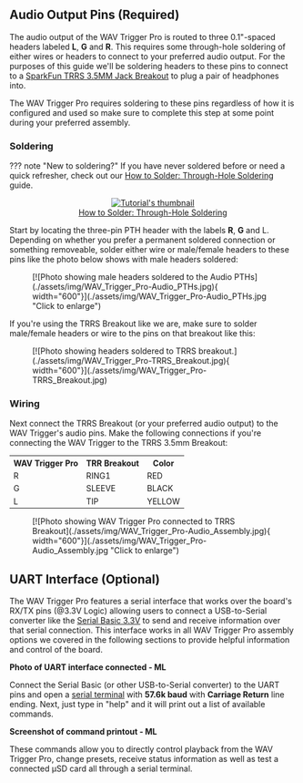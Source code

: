 



## Audio Output Pins (Required)

The audio output of the WAV Trigger Pro is routed to three 0.1"-spaced headers labeled <b>L</b>, <b>G</b> and <b>R</b>. This requires some through-hole soldering of either wires or headers to connect to your preferred audio output. For the purposes of this guide we'll be soldering headers to these pins to connect to a [SparkFun TRRS 3.5MM Jack Breakout](https://www.sparkfun.com/products/11570) to plug a pair of headphones into.

The WAV Trigger Pro requires soldering to these pins regardless of how it is configured and used so make sure to complete this step at some point during your preferred assembly.

### Soldering

??? note "New to soldering?"
	If you have never soldered before or need a quick refresher, check out our [How to Solder: Through-Hole Soldering](https://learn.sparkfun.com/tutorials/how-to-solder-through-hole-soldering) guide.
	<p align="center">
		<a href="https://learn.sparkfun.com/tutorials/5">
		<img src="https://cdn.sparkfun.com/c/264-148/assets/e/3/9/9/4/51d9fbe1ce395f7a2a000000.jpg" alt="Tutorial's thumbnail"><br>
        How to Solder: Through-Hole Soldering</a>
	</p>

Start by locating the three-pin PTH header with the labels <b>R</b>, <b>G</b> and </b>L</b>. Depending on whether you prefer a permanent soldered connection or something removeable, solder either wire or male/female headers to these pins like the photo below shows with male headers soldered:

<figure markdown>
[![Photo showing male headers soldered to the Audio PTHs](./assets/img/WAV_Trigger_Pro-Audio_PTHs.jpg){ width="600"}](./assets/img/WAV_Trigger_Pro-Audio_PTHs.jpg "Click to enlarge")
</figure>

If you're using the TRRS Breakout like we are, make sure to solder male/female headers or wire to the pins on that breakout like this:

<figure markdown>
[![Photo showing headers soldered to TRRS breakout.](./assets/img/WAV_Trigger_Pro-TRRS_Breakout.jpg){ width="600"}](./assets/img/WAV_Trigger_Pro-TRRS_Breakout.jpg)
</figure>

### Wiring

Next connect the TRRS Breakout (or your preferred audio output) to the WAV Trigger's audio pins. Make the following connections if you're connecting the WAV Trigger to the TRRS 3.5mm Breakout:

<table>
    <tr>
        <th>WAV Trigger Pro</th>
        <th>TRR Breakout</th>
        <th>Color</th>
    </tr>
    <tr>
        <td>R</td>
        <td>RING1</td>
        <td>RED</td>
    </tr>
    <tr>
        <td>G</td>
        <td>SLEEVE</td>
        <td>BLACK</td>
    </tr>
    <tr>
        <td>L</td>
        <td>TIP</td>
        <td>YELLOW</td>
    </tr>
</table>

<figure markdown>
[![Photo showing WAV Trigger Pro connected to TRRS Breakout](./assets/img/WAV_Trigger_Pro-Audio_Assembly.jpg){ width="600"}](./assets/img/WAV_Trigger_Pro-Audio_Assembly.jpg "Click to enlarge")
</figure>

## UART Interface (Optional)

The WAV Trigger Pro features a serial interface that works over the board's RX/TX pins (@3.3V Logic) allowing users to connect a USB-to-Serial converter like the [Serial Basic 3.3V]() to send and receive information over that serial connection. This interface works in all WAV Trigger Pro assembly options we covered in the following sections to provide helpful information and control of the board.

**Photo of UART interface connected - ML**

Connect the Serial Basic (or other USB-to-Serial converter) to the UART pins and open a [serial terminal]() with <b>57.6k baud</b> with <b>Carriage Return</b> line ending. Next, just type in "help" and it will print out a list of available commands.

**Screenshot of command printout - ML**

These commands allow you to directly control playback from the WAV Trigger Pro, change presets, receive status information as well as test a connected &micro;SD card all through a serial terminal.